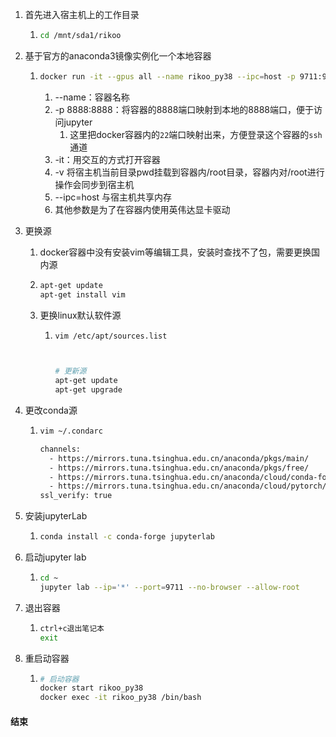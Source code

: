 1. 首先进入宿主机上的工作目录

   1. ```bash
      cd /mnt/sda1/rikoo
      ```

2. 基于官方的anaconda3镜像实例化一个本地容器

   1. ```bash
      docker run -it --gpus all --name rikoo_py38 --ipc=host -p 9711:9711 -p 9712:9712 -p 9722:22 -v `pwd`:/root -e NVIDIA_DRIVER_CAPABILITIES=compute,utility -e NVIDIA_VISIBLE_DEVICES=all continuumio/anaconda3 /bin/bash
      ```

      1. --name：容器名称
      2. -p 8888:8888：将容器的8888端口映射到本地的8888端口，便于访问jupyter
         1. 这里把docker容器内的`22`端口映射出来，方便登录这个容器的`ssh`通道
      3. -it：用交互的方式打开容器
      4. -v 将宿主机当前目录pwd挂载到容器内/root目录，容器内对/root进行操作会同步到宿主机
      5. --ipc=host 与宿主机共享内存
      6. 其他参数是为了在容器内使用英伟达显卡驱动

3. 更换源

   1. docker容器中没有安装vim等编辑工具，安装时查找不了包，需要更换国内源	

   2. ```bash
      apt-get update		
      apt-get install vim
      ```

   3. 更换linux默认软件源

      1. ```bash
         vim /etc/apt/sources.list
         
         
         
         # 更新源
         apt-get update 
         apt-get upgrade
         ```
   
4. 更改conda源

   1. ```bash
      vim ~/.condarc
      
      channels:
        - https://mirrors.tuna.tsinghua.edu.cn/anaconda/pkgs/main/
        - https://mirrors.tuna.tsinghua.edu.cn/anaconda/pkgs/free/
        - https://mirrors.tuna.tsinghua.edu.cn/anaconda/cloud/conda-forge/
        - https://mirrors.tuna.tsinghua.edu.cn/anaconda/cloud/pytorch/
      ssl_verify: true
      ```

5. 安装jupyterLab

   1. ```bash
      conda install -c conda-forge jupyterlab
      ```

6. 启动jupyter lab

   1. ```bash
      cd ~
      jupyter lab --ip='*' --port=9711 --no-browser --allow-root
      ```

7. 退出容器

   1. ```bash
      ctrl+c退出笔记本
      exit
      ```

8. 重启动容器

   1. ```bash
      # 启动容器
      docker start rikoo_py38
      docker exec -it rikoo_py38 /bin/bash
      ```



#### 结束

